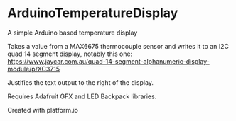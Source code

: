 # ArduinoTemperatureDisplay
A simple Arduino based temperature display

Takes a value from a MAX6675 thermocouple sensor and writes it to an I2C quad 14 segment display, notably this one: https://www.jaycar.com.au/quad-14-segment-alphanumeric-display-module/p/XC3715

Justifies the text output to the right of the display.

Requires Adafruit GFX and LED Backpack libraries.

Created with platform.io
